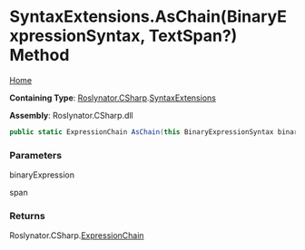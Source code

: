 # SyntaxExtensions\.AsChain\(BinaryExpressionSyntax, TextSpan?\) Method

[Home](../../../../README.md)

**Containing Type**: [Roslynator.CSharp](../../README.md)\.[SyntaxExtensions](../README.md)

**Assembly**: Roslynator\.CSharp\.dll

```csharp
public static ExpressionChain AsChain(this BinaryExpressionSyntax binaryExpression, TextSpan? span = null)
```

### Parameters

binaryExpression



span



### Returns

Roslynator\.CSharp\.[ExpressionChain](../../ExpressionChain/README.md)

